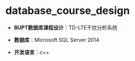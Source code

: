 # database_course_design
* **BUPT数据库课程设计**：TD-LTE干扰分析系统

* **数据库**：Microsoft SQL Server 2014

* **开发语言**：c++
